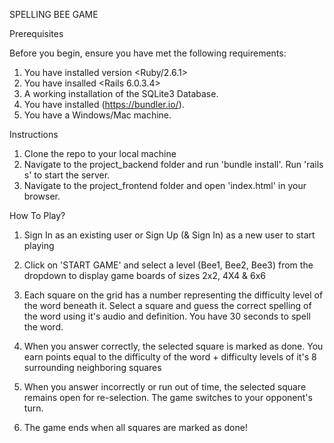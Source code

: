 SPELLING BEE GAME

Prerequisites

Before you begin, ensure you have met the following requirements:

1. You have installed version <Ruby/2.6.1>
2. You have insalled <Rails 6.0.3.4>
3. A working installation of the SQLite3 Database.
4. You have installed (https://bundler.io/).
5. You have a Windows/Mac machine.

Instructions

1. Clone the repo to your local machine
2. Navigate to the project_backend folder and run 'bundle install'. Run 'rails s' to start the server.
3. Navigate to the project_frontend folder and open 'index.html' in your browser.


How To Play?

1. Sign In as an existing user or Sign Up (& Sign In) as a new user to start playing

2. Click on 'START GAME' and select a level (Bee1, Bee2, Bee3) from the dropdown to display game boards of sizes 2x2, 4X4 & 6x6

3. Each square on the grid has a number representing the difficulty level of the word beneath it. Select a square and guess the correct spelling of the word using it's audio and definition. You have 30 seconds to spell the word.

4. When you answer correctly, the selected square is marked as done. You earn points equal to the difficulty of the word + difficulty levels of it's 8 surrounding neighboring squares

5. When you answer incorrectly or run out of time, the selected square remains open for re-selection. The game switches to your opponent's turn.

6. The game ends when all squares are marked as done!

